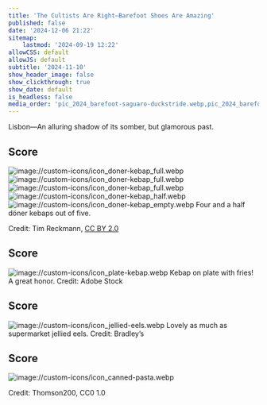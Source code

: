 ```yaml
---
title: 'The Cultists Are Right―Barefoot Shoes Are Amazing'
published: false
date: '2024-12-06 21:22'
sitemap:
    lastmod: '2024-09-19 12:22'
allowCSS: default
allowJS: default
subtitle: '2024-11-10'
show_header_image: false
show_clickthrough: true
show_date: default
is_headless: false
media_order: 'pic_2024_barefoot-saguaro-duckstride.webp,pic_2024_barefoot-saguaro-winter.webp,pic_2024_barefoot-brubeck.webp'
---
```


Lisbon―An alluring shadow of its somber, but glamorous past.

## Score
![image://custom-icons/icon_doner-kebap_full.webp](image://custom-icons/icon_doner-kebap_full.webp)![image://custom-icons/icon_doner-kebap_full.webp](image://custom-icons/icon_doner-kebap_full.webp)![image://custom-icons/icon_doner-kebap_full.webp](image://custom-icons/icon_doner-kebap_full.webp)![image://custom-icons/icon_doner-kebap_half.webp](image://custom-icons/icon_doner-kebap_half.webp)![image://custom-icons/icon_doner-kebap_empty.webp](image://custom-icons/icon_doner-kebap_empty.webp)
Four and a half döner kebaps out of five.

<span class="pic-caption">Credit: Tim Reckmann, [CC BY 2.0](https://creativecommons.org/licenses/by/2.0/deed.en)</span>

## Score
![image://custom-icons/icon_plate-kebap.webp](image://custom-icons/icon_plate-kebap.webp)
Kebap on plate with fries! A great honor.
<span class="pic-caption">Credit: Adobe Stock</span>

## Score
![image://custom-icons/icon_jellied-eels.webp](image://custom-icons/icon_jellied-eels.webp)
Lovely as much as supermarket jellied eels.
<span class="pic-caption">Credit: Bradley’s</span>

## Score
![image://custom-icons/icon_canned-pasta.webp](image://custom-icons/icon_canned-pasta.webp)

<span class="pic-caption">Credit: Thomson200, CC0 1.0</span>